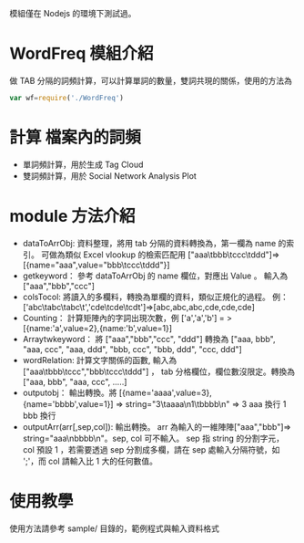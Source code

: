 模組僅在 Nodejs 的環境下測試過。

# WordFreq 模組介紹

做 TAB 分隔的詞頻計算，可以計算單詞的數量，雙詞共現的關係，使用的方法為
```javascript
var wf=require('./WordFreq')
```

# 計算 檔案內的詞頻

* 單詞頻計算，用於生成 Tag Cloud
* 雙詞頻計算，用於 Social Network Analysis Plot

# module 方法介紹

* dataToArrObj: 資料整理，將用 tab 分隔的資料轉換為，第一欄為 name 的索引。 可做為類似 Excel vlookup 的檢索匹配用  ["aaa\tbbb\tccc\tddd"]=>[{name="aaa",value="bbb\tccc\tddd"}]
* getkeyword： 參考 dataToArrObj 的 name 欄位，對應出 Value 。 輸入為 ["aaa","bbb","ccc"]
* colsTocol: 將讀入的多欄料，轉換為單欄的資料，類似正規化的過程。 例：['abc\tabc\tabc\t','cde\tcde\tcdt']=>[abc,abc,abc,cde,cde,cde]
* Counting： 計算矩陣內的字詞出現次數，例 ['a','a','b'] = >[{name:'a',value=2},{name:'b',value=1}]
* Arraytwkeyword： 將 ["aaa","bbb","ccc", "ddd"] 轉換為 ["aaa, bbb", "aaa, ccc", "aaa, ddd", "bbb, ccc", "bbb, ddd", "ccc, ddd"]
* wordRelation: 計算文字關係的函數, 輸入為 ["aaa\tbbb\tccc","bbb\tccc\tddd"] ， tab 分格欄位，欄位數沒限定。轉換為 ["aaa, bbb", "aaa, ccc", .....]
* outputobj： 輸出轉換。將 [{name='aaaa',value=3},{name='bbbb',value=1}] => string="3\taaaa\n1\tbbbb\n"  => 3  aaa 換行 1 bbb 換行
* outputArr(arr[,sep,col]): 輸出轉換。 arr 為輸入的一維陣陣["aaa","bbb"]=> string="aaa\nbbbb\n"。sep, col 可不輸入。 sep 指 string 的分割字元， col 預設 1 ，若需要透過  sep 分割成多欄，請在 sep 處輸入分隔符號，如 ';'，而 col 請輸入比 1 大的任何數值。

# 使用教學

使用方法請參考 sample/ 目錄的，範例程式與輸入資料格式
